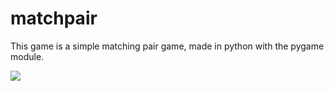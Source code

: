 # matchpair

This game is a simple matching pair game, made in python with the pygame module.

![](https://pythonprogramming.altervista.org/wp-content/uploads/2021/07/image-25.png)
